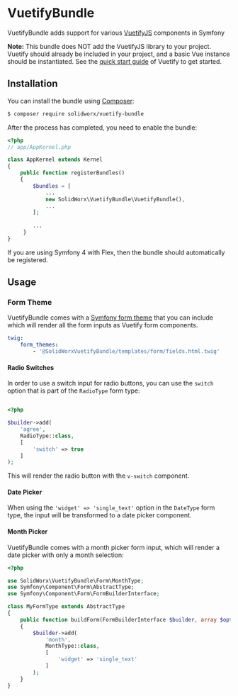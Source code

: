 VuetifyBundle
=============

VuetifyBundle adds support for various [VuetifyJS](https://vuetifyjs.com) components in Symfony

**Note:** This bundle does NOT add the VuetifyJS library to your project. Vuetify should already be included in your project, and a basic Vue instance should be instantiated.
See the [quick start guide](https://vuetifyjs.com/en/getting-started/quick-start) of Vuetify to get started.

Installation
------------

You can install the bundle using [Composer](https://getcomposer.org/):

```bash
$ composer require solidworx/vuetify-bundle
```

After the process has completed, you need to enable the bundle:

```php
<?php
// app/AppKernel.php

class AppKernel extends Kernel
{
    public function registerBundles()
    {
        $bundles = [
            ...
            new SolidWorx\VuetifyBundle\VuetifyBundle(),
            ...
        ];
        
        ...        
     }
}
```

If you are using Symfony 4 with Flex, then the bundle should automatically be registered.

Usage
-----

### Form Theme

VuetifyBundle comes with a [Symfony form theme](https://symfony.com/doc/current/form/form_customization.html) that you can include which will render all the form inputs as Vuetify form components. 

```yaml
twig:
    form_themes:
        - '@SolidWorxVuetifyBundle/templates/form/fields.html.twig'
```

#### Radio Switches

In order to use a switch input for radio buttons, you can use the `switch` option that is part of the `RadioType` form type:

```php

<?php

$builder->add(
    'agree',
    RadioType::class,
    [
        'switch' => true
    ]
);
```

This will render the radio button with the `v-switch` component.

#### Date Picker

When using the `'widget' => 'single_text'` option in the `DateType` form type, the input will be transformed to a date picker component.

#### Month Picker

VuetifyBundle comes with a month picker form input, which will render a date picker with only a month selection:

```php
<?php

use SolidWorx\VuetifyBundle\Form\MonthType;
use Symfony\Component\Form\AbstractType;
use Symfony\Component\Form\FormBuilderInterface;

class MyFormType extends AbstractType
{
    public function buildForm(FormBuilderInterface $builder, array $options)
    {
        $builder->add(
            'month',
            MonthType::class,
            [
                'widget' => 'single_text'
            ]
        );
    }
}
```